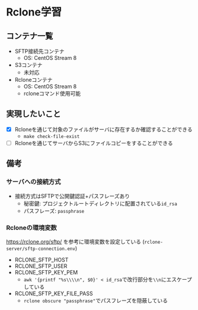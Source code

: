 # Rclone学習

## コンテナ一覧

- SFTP接続先コンテナ
    - OS: CentOS Stream 8
- S3コンテナ
    - 未対応
- Rcloneコンテナ
    - OS: CentOS Stream 8
    - rcloneコマンド使用可能

## 実現したいこと

- [x] Rcloneを通じて対象のファイルがサーバに存在するか確認することができる
    - `make check-file-exist`
- [ ] Rcloneを通じてサーバからS3にファイルコピーをすることができる

## 備考

### サーバへの接続方式

- 接続方式はSFTPで公開鍵認証+パスフレーズあり
    - 秘密鍵: プロジェクトルートディレクトリに配置されている`id_rsa`
    - パスフレーズ: `passphrase`

### Rcloneの環境変数

https://rclone.org/sftp/ を参考に環境変数を設定している (`rclone-server/sftp-connection.env`)

- RCLONE_SFTP_HOST
- RCLONE_SFTP_USER
- RCLONE_SFTP_KEY_PEM
    - `awk '{printf "%s\\\\n", $0}' < id_rsa`で改行部分を`\\n`にエスケープしている
- RCLONE_SFTP_KEY_FILE_PASS
    - `rclone obscure "passphrase"`でパスフレーズを隠蔽している

